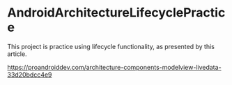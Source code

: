 # AndroidArchitectureLifecyclePractice

This project is practice using lifecycle functionality, as presented by this article.

https://proandroiddev.com/architecture-components-modelview-livedata-33d20bdcc4e9
